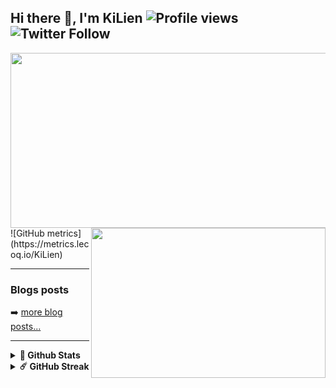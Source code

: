 ## Hi there 👋, I'm KiLien ![Profile views](https://gpvc.arturio.dev/KiLien) ![Twitter Follow](https://img.shields.io/twitter/follow/Linerzore?style=social)
<img align="left" height="280" width="575" alt="" src="https://metrics.lecoq.io/KiLien" />
<img align="right" height="240" width="375" alt="" src="https://w.wallhaven.cc/full/1k/wallhaven-1kpkxv.jpg" />
![GitHub metrics](https://metrics.lecoq.io/KiLien)  

---

### Blogs posts
<!-- BLOG-POST-LIST:START -->
<!-- BLOG-POST-LIST:END -->

➡️ [more blog posts...](https://KiLien.github.io)

---

<details>	
  <br />
  <summary><b>🌟 Github Stats</b></summary>
  <img height="180em" src="https://github-readme-stats.vercel.app/api?username=KiLien&show_icons=true&count_private=true" />
</details>
<details>	
  <br />
  <summary><b>☄️ GitHub Streak</b></summary>
  <img height="180em" src="https://github-readme-streak-stats.herokuapp.com/?user=KiLien" />
</details>
